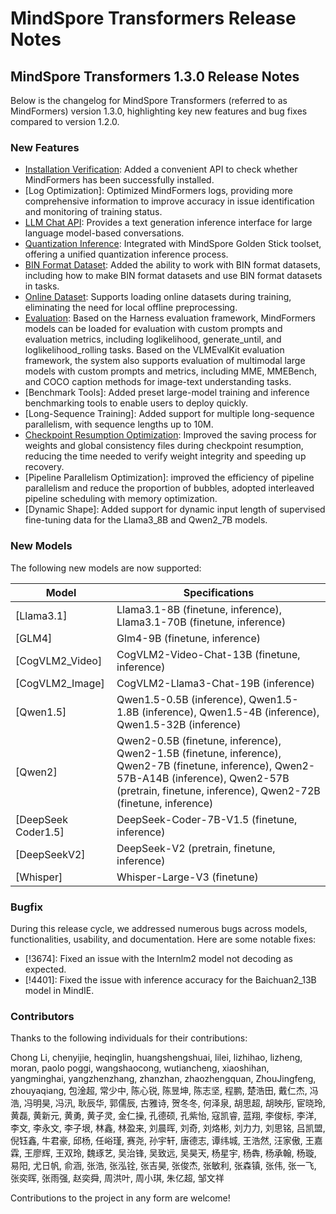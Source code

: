 # MindSpore Transformers Release Notes

## MindSpore Transformers 1.3.0 Release Notes

Below is the changelog for MindSpore Transformers (referred to as MindFormers) version 1.3.0, highlighting key new features and bug fixes compared to version 1.2.0.

### New Features

- [Installation Verification](https://www.mindspore.cn/mindformers/docs/en/dev/mindformers/mindformers.run_check.html): Added a convenient API to check whether MindFormers has been successfully installed.
- [Log Optimization]: Optimized MindFormers logs, providing more comprehensive information to improve accuracy in issue identification and monitoring of training status.
- [LLM Chat API](https://www.mindspore.cn/mindformers/docs/en/dev/generation/mindformers.generation.GenerationMixin.html#mindformers.generation.GenerationMixin.chat): Provides a text generation inference interface for large language model-based conversations.
- [Quantization Inference](https://www.mindspore.cn/mindformers/docs/en/dev/usage/quantization.html): Integrated with MindSpore Golden Stick toolset, offering a unified quantization inference process.
- [BIN Format Dataset](https://www.mindspore.cn/mindformers/docs/en/dev/function/dataset.html#bin-format-dataset): Added the ability to work with BIN format datasets, including how to make BIN format datasets and use BIN format datasets in tasks.
- [Online Dataset](https://www.mindspore.cn/mindformers/docs/en/dev/function/dataset.html#online-dataset): Supports loading online datasets during training, eliminating the need for local offline preprocessing.
- [Evaluation](https://www.mindspore.cn/mindformers/docs/en/dev/usage/evaluation.html): Based on the Harness evaluation framework, MindFormers models can be loaded for evaluation with custom prompts and evaluation metrics, including loglikelihood, generate_until, and loglikelihood_rolling tasks.
  Based on the VLMEvalKit evaluation framework, the system also supports evaluation of multimodal large models with custom prompts and metrics, including MME, MMEBench, and COCO caption methods for image-text understanding tasks.
- [Benchmark Tools]: Added preset large-model training and inference benchmarking tools to enable users to deploy quickly.
- [Long-Sequence Training]: Added support for multiple long-sequence parallelism, with sequence lengths up to 10M.
- [Checkpoint Resumption Optimization](https://www.mindspore.cn/mindformers/docs/en/dev/function/resume_training.html#resumable-training): Improved the saving process for weights and global consistency files during checkpoint resumption, reducing the time needed to verify weight integrity and speeding up recovery.
- [Pipeline Parallelism Optimization]: improved the efficiency of pipeline parallelism and reduce the proportion of bubbles, adopted interleaved pipeline scheduling with memory optimization.
- [Dynamic Shape]: Added support for dynamic input length of supervised fine-tuning data for the Llama3_8B and Qwen2_7B models.

### New Models

The following new models are now supported:

| Model               | Specifications                                                                                                                                                                                             |
|---------------------|------------------------------------------------------------------------------------------------------------------------------------------------------------------------------------------------------------|
| [Llama3.1]          | Llama3.1-8B (finetune, inference), Llama3.1-70B (finetune, inference)                                                                                                                                      |
| [GLM4]              | Glm4-9B (finetune, inference)                                                                                                                                                                              |
| [CogVLM2_Video]     | CogVLM2-Video-Chat-13B (finetune, inference)                                                                                                                                                               |
| [CogVLM2_Image]     | CogVLM2-Llama3-Chat-19B (inference)                                                                                                                                                                        |
| [Qwen1.5]           | Qwen1.5-0.5B (inference), Qwen1.5-1.8B (inference), Qwen1.5-4B (inference), Qwen1.5-32B (inference)                                                                                                        |
| [Qwen2]             | Qwen2-0.5B (finetune, inference), Qwen2-1.5B (finetune, inference), Qwen2-7B (finetune, inference), Qwen2-57B-A14B (inference), Qwen2-57B (pretrain, finetune, inference), Qwen2-72B (finetune, inference) |
| [DeepSeek Coder1.5] | DeepSeek-Coder-7B-V1.5 (finetune, inference)                                                                                                                                                               |
| [DeepSeekV2]        | DeepSeek-V2 (pretrain, finetune, inference)                                                                                                                                                                |
| [Whisper]           | Whisper-Large-V3 (finetune)                                                                                                                                                                                |

### Bugfix

During this release cycle, we addressed numerous bugs across models, functionalities, usability, and documentation.
Here are some notable fixes:

- [!3674]: Fixed an issue with the Internlm2 model not decoding as expected.
- [!4401]: Fixed the issue with inference accuracy for the Baichuan2_13B model in MindIE.

### Contributors

Thanks to the following individuals for their contributions:

Chong Li, chenyijie, heqinglin, huangshengshuai, lilei, lizhihao, lizheng, moran, paolo poggi, wangshaocong, wutiancheng, xiaoshihan, yangminghai, yangzhenzhang, zhanzhan, zhaozhengquan, ZhouJingfeng, zhouyaqiang, 包淦超, 常少中, 陈心锐, 陈昱坤, 陈志坚, 程鹏, 楚浩田, 戴仁杰, 冯浩, 冯明昊, 冯汛, 耿辰华, 郭儒辰, 古雅诗, 贺冬冬, 何泽泉, 胡思超, 胡映彤, 宦晓玲, 黄磊, 黄新元, 黄勇, 黄子灵, 金仁操, 孔德硕, 孔紫怡, 寇凯睿, 蓝翔, 李俊标, 李洋, 李文, 李永文, 李子垠, 林鑫, 林盈来, 刘晨晖, 刘奇, 刘烙彬, 刘力力, 刘思铭, 吕凯盟, 倪钰鑫, 牛君豪, 邱杨, 任峪瑾, 赛尧, 孙宇轩, 唐德志, 谭纬城, 王浩然, 汪家傲, 王嘉霖, 王廖辉, 王双玲, 魏琢艺, 吴治锋, 吴致远, 吴昊天, 杨星宇, 杨犇, 杨承翰, 杨璇, 易阳, 尤日帆, 俞涵, 张浩, 张泓铨, 张吉昊, 张俊杰, 张敏利, 张森镇, 张伟, 张一飞, 张奕晖, 张雨强, 赵奕舜, 周洪叶, 周小琪, 朱亿超, 邹文祥

Contributions to the project in any form are welcome!